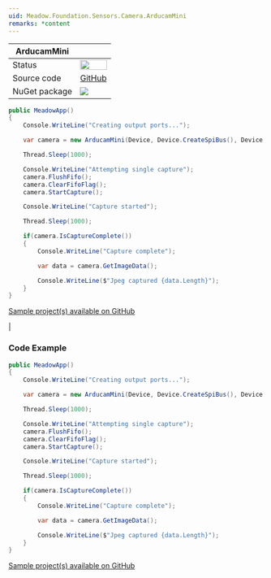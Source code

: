 ```yaml
---
uid: Meadow.Foundation.Sensors.Camera.ArducamMini
remarks: *content
---
```


| ArducamMini | |
|--------|--------|
| Status | <img src="https://img.shields.io/badge/InProgress-yellow" style="width: auto; height: -webkit-fill-available;" /> |
| Source code | [GitHub](https://github.com/WildernessLabs/Meadow.Foundation/tree/master/Source/Meadow.Foundation.Peripherals/Sensors.Camera.ArducamMini) |
| NuGet package | <a href="https://www.nuget.org/packages/Meadow.Foundation.Sensors.Camera.ArducamMini/" target="_blank"><img src="https://img.shields.io/nuget/v/Meadow.Foundation.Sensors.Camera.ArducamMini.svg?label=Meadow.Foundation.Sensors.Camera.ArducamMini" /></a> |

```csharp
public MeadowApp()
{
    Console.WriteLine("Creating output ports...");

    var camera = new ArducamMini(Device, Device.CreateSpiBus(), Device.Pins.D00, Device.CreateI2cBus());

    Thread.Sleep(1000);

    Console.WriteLine("Attempting single capture");
    camera.FlushFifo();
    camera.ClearFifoFlag();
    camera.StartCapture();

    Console.WriteLine("Capture started");

    Thread.Sleep(1000);

    if(camera.IsCaptureComplete())
    {
        Console.WriteLine("Capture complete");

        var data = camera.GetImageData();

        Console.WriteLine($"Jpeg captured {data.Length}");
    }
}

```

[Sample project(s) available on GitHub](https://github.com/WildernessLabs/Meadow.Foundation/tree/master/Source/Meadow.Foundation.Peripherals/Sensors.Camera.ArducamMini/Samples/Sensors.Camera.ArducamMini_Sample)

|### Code Example

```csharp
public MeadowApp()
{
    Console.WriteLine("Creating output ports...");

    var camera = new ArducamMini(Device, Device.CreateSpiBus(), Device.Pins.D00, Device.CreateI2cBus());

    Thread.Sleep(1000);

    Console.WriteLine("Attempting single capture");
    camera.FlushFifo();
    camera.ClearFifoFlag();
    camera.StartCapture();

    Console.WriteLine("Capture started");

    Thread.Sleep(1000);

    if(camera.IsCaptureComplete())
    {
        Console.WriteLine("Capture complete");

        var data = camera.GetImageData();

        Console.WriteLine($"Jpeg captured {data.Length}");
    }
}

```

[Sample project(s) available on GitHub](https://github.com/WildernessLabs/Meadow.Foundation/tree/master/Source/Meadow.Foundation.Peripherals/Sensors.Camera.ArducamMini/Samples/Sensors.Camera.ArducamMini_Sample)



